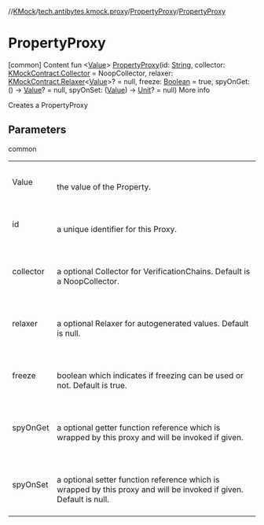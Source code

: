 //[KMock](../../../index.md)/[tech.antibytes.kmock.proxy](../index.md)/[PropertyProxy](index.md)/[PropertyProxy](-property-proxy.md)



# PropertyProxy
[common]
Content
fun <[Value](index.md)> [PropertyProxy](-property-proxy.md)(id: [String](https://kotlinlang.org/api/latest/jvm/stdlib/kotlin/-string/index.html), collector: [KMockContract.Collector](../../tech.antibytes.kmock/-k-mock-contract/-collector/index.md) = NoopCollector, relaxer: [KMockContract.Relaxer](../../tech.antibytes.kmock/-k-mock-contract/-relaxer/index.md)<[Value](index.md)>? = null, freeze: [Boolean](https://kotlinlang.org/api/latest/jvm/stdlib/kotlin/-boolean/index.html) = true, spyOnGet: () -> [Value](index.md)? = null, spyOnSet: ([Value](index.md)) -> [Unit](https://kotlinlang.org/api/latest/jvm/stdlib/kotlin/-unit/index.html)? = null)
More info


Creates a PropertyProxy



## Parameters

common

| | |
|---|---|
| <a name="tech.antibytes.kmock.proxy/PropertyProxy/PropertyProxy/#kotlin.String#tech.antibytes.kmock.KMockContract.Collector#tech.antibytes.kmock.KMockContract.Relaxer[TypeParam(bounds=[kotlin.Any?])]?#kotlin.Boolean#kotlin.Function0[TypeParam(bounds=[kotlin.Any?])]?#kotlin.Function1[TypeParam(bounds=[kotlin.Any?]),kotlin.Unit]?/PointingToDeclaration/"></a>Value| <a name="tech.antibytes.kmock.proxy/PropertyProxy/PropertyProxy/#kotlin.String#tech.antibytes.kmock.KMockContract.Collector#tech.antibytes.kmock.KMockContract.Relaxer[TypeParam(bounds=[kotlin.Any?])]?#kotlin.Boolean#kotlin.Function0[TypeParam(bounds=[kotlin.Any?])]?#kotlin.Function1[TypeParam(bounds=[kotlin.Any?]),kotlin.Unit]?/PointingToDeclaration/"></a><br><br>the value of the Property.<br><br>|
| <a name="tech.antibytes.kmock.proxy/PropertyProxy/PropertyProxy/#kotlin.String#tech.antibytes.kmock.KMockContract.Collector#tech.antibytes.kmock.KMockContract.Relaxer[TypeParam(bounds=[kotlin.Any?])]?#kotlin.Boolean#kotlin.Function0[TypeParam(bounds=[kotlin.Any?])]?#kotlin.Function1[TypeParam(bounds=[kotlin.Any?]),kotlin.Unit]?/PointingToDeclaration/"></a>id| <a name="tech.antibytes.kmock.proxy/PropertyProxy/PropertyProxy/#kotlin.String#tech.antibytes.kmock.KMockContract.Collector#tech.antibytes.kmock.KMockContract.Relaxer[TypeParam(bounds=[kotlin.Any?])]?#kotlin.Boolean#kotlin.Function0[TypeParam(bounds=[kotlin.Any?])]?#kotlin.Function1[TypeParam(bounds=[kotlin.Any?]),kotlin.Unit]?/PointingToDeclaration/"></a><br><br>a unique identifier for this Proxy.<br><br>|
| <a name="tech.antibytes.kmock.proxy/PropertyProxy/PropertyProxy/#kotlin.String#tech.antibytes.kmock.KMockContract.Collector#tech.antibytes.kmock.KMockContract.Relaxer[TypeParam(bounds=[kotlin.Any?])]?#kotlin.Boolean#kotlin.Function0[TypeParam(bounds=[kotlin.Any?])]?#kotlin.Function1[TypeParam(bounds=[kotlin.Any?]),kotlin.Unit]?/PointingToDeclaration/"></a>collector| <a name="tech.antibytes.kmock.proxy/PropertyProxy/PropertyProxy/#kotlin.String#tech.antibytes.kmock.KMockContract.Collector#tech.antibytes.kmock.KMockContract.Relaxer[TypeParam(bounds=[kotlin.Any?])]?#kotlin.Boolean#kotlin.Function0[TypeParam(bounds=[kotlin.Any?])]?#kotlin.Function1[TypeParam(bounds=[kotlin.Any?]),kotlin.Unit]?/PointingToDeclaration/"></a><br><br>a optional Collector for VerificationChains. Default is a NoopCollector.<br><br>|
| <a name="tech.antibytes.kmock.proxy/PropertyProxy/PropertyProxy/#kotlin.String#tech.antibytes.kmock.KMockContract.Collector#tech.antibytes.kmock.KMockContract.Relaxer[TypeParam(bounds=[kotlin.Any?])]?#kotlin.Boolean#kotlin.Function0[TypeParam(bounds=[kotlin.Any?])]?#kotlin.Function1[TypeParam(bounds=[kotlin.Any?]),kotlin.Unit]?/PointingToDeclaration/"></a>relaxer| <a name="tech.antibytes.kmock.proxy/PropertyProxy/PropertyProxy/#kotlin.String#tech.antibytes.kmock.KMockContract.Collector#tech.antibytes.kmock.KMockContract.Relaxer[TypeParam(bounds=[kotlin.Any?])]?#kotlin.Boolean#kotlin.Function0[TypeParam(bounds=[kotlin.Any?])]?#kotlin.Function1[TypeParam(bounds=[kotlin.Any?]),kotlin.Unit]?/PointingToDeclaration/"></a><br><br>a optional Relaxer for autogenerated values. Default is null.<br><br>|
| <a name="tech.antibytes.kmock.proxy/PropertyProxy/PropertyProxy/#kotlin.String#tech.antibytes.kmock.KMockContract.Collector#tech.antibytes.kmock.KMockContract.Relaxer[TypeParam(bounds=[kotlin.Any?])]?#kotlin.Boolean#kotlin.Function0[TypeParam(bounds=[kotlin.Any?])]?#kotlin.Function1[TypeParam(bounds=[kotlin.Any?]),kotlin.Unit]?/PointingToDeclaration/"></a>freeze| <a name="tech.antibytes.kmock.proxy/PropertyProxy/PropertyProxy/#kotlin.String#tech.antibytes.kmock.KMockContract.Collector#tech.antibytes.kmock.KMockContract.Relaxer[TypeParam(bounds=[kotlin.Any?])]?#kotlin.Boolean#kotlin.Function0[TypeParam(bounds=[kotlin.Any?])]?#kotlin.Function1[TypeParam(bounds=[kotlin.Any?]),kotlin.Unit]?/PointingToDeclaration/"></a><br><br>boolean which indicates if freezing can be used or not. Default is true.<br><br>|
| <a name="tech.antibytes.kmock.proxy/PropertyProxy/PropertyProxy/#kotlin.String#tech.antibytes.kmock.KMockContract.Collector#tech.antibytes.kmock.KMockContract.Relaxer[TypeParam(bounds=[kotlin.Any?])]?#kotlin.Boolean#kotlin.Function0[TypeParam(bounds=[kotlin.Any?])]?#kotlin.Function1[TypeParam(bounds=[kotlin.Any?]),kotlin.Unit]?/PointingToDeclaration/"></a>spyOnGet| <a name="tech.antibytes.kmock.proxy/PropertyProxy/PropertyProxy/#kotlin.String#tech.antibytes.kmock.KMockContract.Collector#tech.antibytes.kmock.KMockContract.Relaxer[TypeParam(bounds=[kotlin.Any?])]?#kotlin.Boolean#kotlin.Function0[TypeParam(bounds=[kotlin.Any?])]?#kotlin.Function1[TypeParam(bounds=[kotlin.Any?]),kotlin.Unit]?/PointingToDeclaration/"></a><br><br>a optional getter function reference which is wrapped by this proxy and will be invoked if given.<br><br>|
| <a name="tech.antibytes.kmock.proxy/PropertyProxy/PropertyProxy/#kotlin.String#tech.antibytes.kmock.KMockContract.Collector#tech.antibytes.kmock.KMockContract.Relaxer[TypeParam(bounds=[kotlin.Any?])]?#kotlin.Boolean#kotlin.Function0[TypeParam(bounds=[kotlin.Any?])]?#kotlin.Function1[TypeParam(bounds=[kotlin.Any?]),kotlin.Unit]?/PointingToDeclaration/"></a>spyOnSet| <a name="tech.antibytes.kmock.proxy/PropertyProxy/PropertyProxy/#kotlin.String#tech.antibytes.kmock.KMockContract.Collector#tech.antibytes.kmock.KMockContract.Relaxer[TypeParam(bounds=[kotlin.Any?])]?#kotlin.Boolean#kotlin.Function0[TypeParam(bounds=[kotlin.Any?])]?#kotlin.Function1[TypeParam(bounds=[kotlin.Any?]),kotlin.Unit]?/PointingToDeclaration/"></a><br><br>a optional setter function reference which is wrapped by this proxy and will be invoked if given. Default is null.<br><br>|
